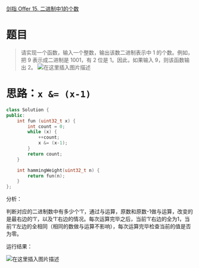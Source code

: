 
 [剑指 Offer 15. 二进制中1的个数](https://leetcode-cn.com/problems/er-jin-zhi-zhong-1de-ge-shu-lcof/)

# 题目

>请实现一个函数，输入一个整数，输出该数二进制表示中 1 的个数。例如，把 9 表示成二进制是 1001，有 2 位是 1。因此，如果输入 9，则该函数输出 2。
![在这里插入图片描述](https://img-blog.csdnimg.cn/20200922134459939.png?x-oss-process=image/watermark,type_ZmFuZ3poZW5naGVpdGk,shadow_10,text_aHR0cHM6Ly9ibG9nLmNzZG4ubmV0L3FxXzQzNzQzNzYy,size_16,color_FFFFFF,t_70#pic_center)



# 思路：`x &= (x-1)`

```cpp
class Solution {
public:
    int fun (uint32_t x) {
        int count = 0;
        while (x) {
            ++count;
            x &= (x-1);
        }
        return count;
    }

    int hammingWeight(uint32_t n) {
        return fun(n);
    }
};
```

分析：

判断对应的二进制数中有多少个‘1’，通过与运算，原数和原数-1做与运算，改变的是最右边的‘1’，以及‘1’右边的情况。每次运算完毕之后，当前‘1’右边的全为1，当前‘1’左边的全相同（相同的数做与运算不影响），每次运算完毕检查当前的值是否为零。

运行结果：

![在这里插入图片描述](https://img-blog.csdnimg.cn/20200922134518646.png?x-oss-process=image/watermark,type_ZmFuZ3poZW5naGVpdGk,shadow_10,text_aHR0cHM6Ly9ibG9nLmNzZG4ubmV0L3FxXzQzNzQzNzYy,size_16,color_FFFFFF,t_70#pic_center)
